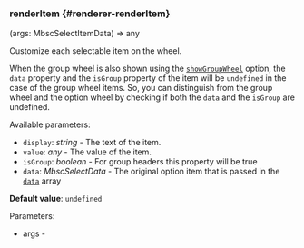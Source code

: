 ### renderItem {#renderer-renderItem}

(args: MbscSelectItemData) => any


Customize each selectable item on the wheel.

When the group wheel is also shown using the [`showGroupWheel`](#opt-showGroupWheel) option,
the `data` property and the `isGroup` property of the item will be `undefined` in the case of the group wheel items.
So, you can distinguish from the group wheel and the option wheel by checking if both the `data` and the `isGroup` are undefined.

Available parameters:
- `display`: _string_ - The text of the item.
- `value`: _any_ - The value of the item.
- `isGroup`: _boolean_ - For group headers this property will be true
- `data`: _MbscSelectData_ - The original option item that is passed in the [`data`](#opt-data) array

**Default value**: `undefined`

Parameters:
 - args - 

